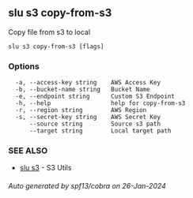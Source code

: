 ## slu s3 copy-from-s3

Copy file from s3 to local

```
slu s3 copy-from-s3 [flags]
```

### Options

```
  -a, --access-key string    AWS Access Key
  -b, --bucket-name string   Bucket Name
  -e, --endpoint string      Custom S3 Endpoint
  -h, --help                 help for copy-from-s3
  -r, --region string        AWS Region
  -s, --secret-key string    AWS Secret Key
      --source string        Source s3 path
      --target string        Local target path
```

### SEE ALSO

* [slu s3](slu_s3.md)	 - S3 Utils

###### Auto generated by spf13/cobra on 26-Jan-2024

